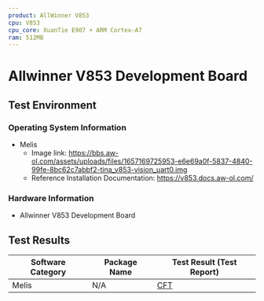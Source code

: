 ```yaml
---
product: AllWinner V853
cpu: V853
cpu_core: XuanTie E907 + ARM Cortex-A7
ram: 512MB
---
```


# Allwinner V853 Development Board

## Test Environment

### Operating System Information

- Melis
    - Image link: https://bbs.aw-ol.com/assets/uploads/files/1657169725953-e6e69a0f-5837-4840-99fe-8bc62c7abbf2-tina_v853-vision_uart0.img
    - Reference Installation Documentation: https://v853.docs.aw-ol.com/

### Hardware Information

- Allwinner V853 Development Board

## Test Results

| Software Category | Package Name | Test Result (Test Report) |
|-------------------|--------------|---------------------------|
| Melis             | N/A          | [CFT][Melis]              |

[Melis]: ./Melis/README.md
